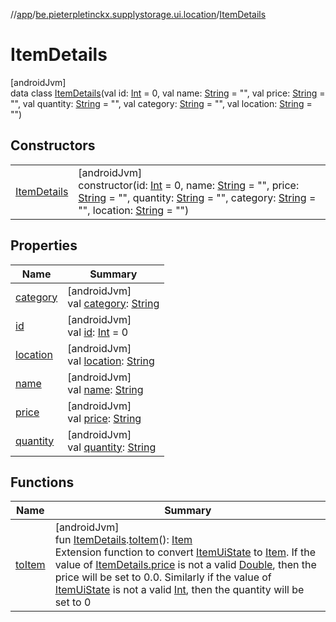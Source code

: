//[app](../../../index.md)/[be.pieterpletinckx.supplystorage.ui.location](../index.md)/[ItemDetails](index.md)

# ItemDetails

[androidJvm]\
data class [ItemDetails](index.md)(val id: [Int](https://kotlinlang.org/api/latest/jvm/stdlib/kotlin/-int/index.html) = 0, val name: [String](https://kotlinlang.org/api/latest/jvm/stdlib/kotlin/-string/index.html) = &quot;&quot;, val price: [String](https://kotlinlang.org/api/latest/jvm/stdlib/kotlin/-string/index.html) = &quot;&quot;, val quantity: [String](https://kotlinlang.org/api/latest/jvm/stdlib/kotlin/-string/index.html) = &quot;&quot;, val category: [String](https://kotlinlang.org/api/latest/jvm/stdlib/kotlin/-string/index.html) = &quot;&quot;, val location: [String](https://kotlinlang.org/api/latest/jvm/stdlib/kotlin/-string/index.html) = &quot;&quot;)

## Constructors

| | |
|---|---|
| [ItemDetails](-item-details.md) | [androidJvm]<br>constructor(id: [Int](https://kotlinlang.org/api/latest/jvm/stdlib/kotlin/-int/index.html) = 0, name: [String](https://kotlinlang.org/api/latest/jvm/stdlib/kotlin/-string/index.html) = &quot;&quot;, price: [String](https://kotlinlang.org/api/latest/jvm/stdlib/kotlin/-string/index.html) = &quot;&quot;, quantity: [String](https://kotlinlang.org/api/latest/jvm/stdlib/kotlin/-string/index.html) = &quot;&quot;, category: [String](https://kotlinlang.org/api/latest/jvm/stdlib/kotlin/-string/index.html) = &quot;&quot;, location: [String](https://kotlinlang.org/api/latest/jvm/stdlib/kotlin/-string/index.html) = &quot;&quot;) |

## Properties

| Name | Summary |
|---|---|
| [category](category.md) | [androidJvm]<br>val [category](category.md): [String](https://kotlinlang.org/api/latest/jvm/stdlib/kotlin/-string/index.html) |
| [id](id.md) | [androidJvm]<br>val [id](id.md): [Int](https://kotlinlang.org/api/latest/jvm/stdlib/kotlin/-int/index.html) = 0 |
| [location](location.md) | [androidJvm]<br>val [location](location.md): [String](https://kotlinlang.org/api/latest/jvm/stdlib/kotlin/-string/index.html) |
| [name](name.md) | [androidJvm]<br>val [name](name.md): [String](https://kotlinlang.org/api/latest/jvm/stdlib/kotlin/-string/index.html) |
| [price](price.md) | [androidJvm]<br>val [price](price.md): [String](https://kotlinlang.org/api/latest/jvm/stdlib/kotlin/-string/index.html) |
| [quantity](quantity.md) | [androidJvm]<br>val [quantity](quantity.md): [String](https://kotlinlang.org/api/latest/jvm/stdlib/kotlin/-string/index.html) |

## Functions

| Name | Summary |
|---|---|
| [toItem](../to-item.md) | [androidJvm]<br>fun [ItemDetails](index.md).[toItem](../to-item.md)(): [Item](../../be.pieterpletinckx.supplystorage.data.item/-item/index.md)<br>Extension function to convert [ItemUiState](../-item-ui-state/index.md) to [Item](../../be.pieterpletinckx.supplystorage.data.item/-item/index.md). If the value of [ItemDetails.price](price.md) is not a valid [Double](https://kotlinlang.org/api/latest/jvm/stdlib/kotlin/-double/index.html), then the price will be set to 0.0. Similarly if the value of [ItemUiState](../-item-ui-state/index.md) is not a valid [Int](https://kotlinlang.org/api/latest/jvm/stdlib/kotlin/-int/index.html), then the quantity will be set to 0 |
